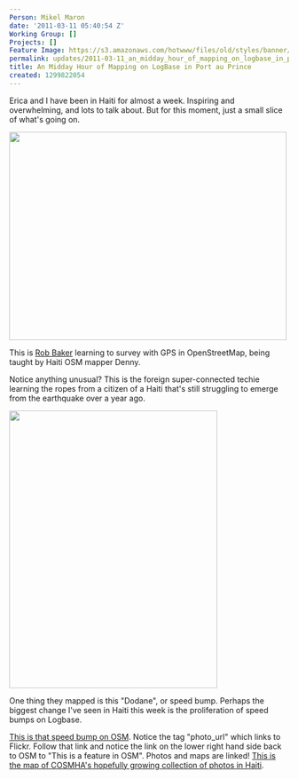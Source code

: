 ```yaml
---
Person: Mikel Maron
date: '2011-03-11 05:40:54 Z'
Working Group: []
Projects: []
Feature Image: https://s3.amazonaws.com/hotwww/files/old/styles/banner/public/5515425818_92a2363b57.jpg
permalink: updates/2011-03-11_an_midday_hour_of_mapping_on_logbase_in_port_au_prince
title: An Midday Hour of Mapping on LogBase in Port au Prince
created: 1299822054
---
```

<p>Erica and I have been in Haiti for almost a week. Inspiring and overwhelming, and lots to talk about. But for this moment, just a small slice of what's going on.</p><p><img title="IMG_0378 by mikel_maron, on Flickr" src="https://s3.amazonaws.com/hotwww/files/old/5515425818_92a2363b57.jpg" alt="" style="width:500px;height:375px"></p><p>This is <a href="http://twitter.com/rrbaker">Rob Baker</a> learning to survey with GPS in OpenStreetMap, being taught by Haiti OSM mapper Denny.</p><p>Notice anything unusual? This is the foreign super-connected techie learning the ropes from a citizen of a Haiti that's still struggling to emerge from the earthquake over a year ago.</p><p><img title="Dodane by COSMHA, on Flickr" src="https://s3.amazonaws.com/hotwww/files/old/5515709460_328d7096b5.jpg" alt="" style="width:375px;height:500px"></p><p>One thing they mapped is this "Dodane", or speed bump. Perhaps the biggest change I've seen in Haiti this week is the proliferation of speed bumps on Logbase.</p><p><a href="http://www.openstreetmap.org/browse/node/1195594754">This is that speed bump on OSM</a>. Notice the tag "photo_url" which links to Flickr. Follow that link and notice the link on the lower right hand side back to OSM to "This is a feature in OSM". Photos and maps are linked! <a href="http://www.flickr.com/photos/60242340@N04/map/">This is the map of COSMHA's hopefully growing collection of photos in Haiti</a>.</p>
